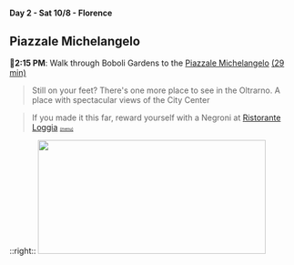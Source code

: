 #### Day 2 - Sat 10/8 - Florence
## **Piazzale Michelangelo**

🚶**2:15 PM**: Walk through Boboli Gardens to the [Piazzale Michelangelo](https://florencetips.com/piazzale_michelangelo.html) [(29 min)](https://goo.gl/maps/qN8k186Ejcxd5J8X7)

> Still on your feet? There's one more place to see in the Oltrarno. 
> A place with spectacular views of the City Center <br>

>

> If you made it this far, reward yourself with a Negroni at 
[Ristorante Loggia](https://ristorantelaloggia.it/menu/) <span style="font-size:50%">[(menu)](https://ristorantelaloggia.it/wp-content/uploads/2022/09/ristorante.pdf)</span>

::right::
<img src="/florence-from-piazzale-michelangelo.jpg" height="200" width="400" style="margin:auto"/>